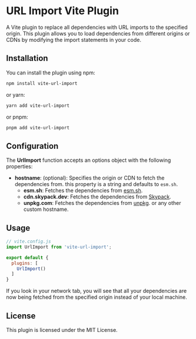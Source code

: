 # URL Import Vite Plugin
A Vite plugin to replace all dependencies with URL imports to the specified origin. This plugin allows you to load dependencies from different origins or CDNs by modifying the import statements in your code.

## Installation
You can install the plugin using npm:
```bash
npm install vite-url-import
```
or yarn:
```bash
yarn add vite-url-import
```
or pnpm:
```bash
pnpm add vite-url-import
```


## Configuration

The **UrlImport** function accepts an options object with the following properties:
- **hostname**:  (optional): Specifies the origin or CDN to fetch the dependencies from. this property is a string and defaults to `esm.sh`. 
    - **esm.sh**: Fetches the dependencies from [esm.sh](https://esm.sh/).
    - **cdn.skypack.dev**: Fetches the dependencies from [Skypack](https://www.skypack.dev/).
    - **unpkg.com**: Fetches the dependencies from [unpkg](https://unpkg.com/).
    or any other custom hostname.


## Usage
```js
// vite.config.js
import UrlImport from 'vite-url-import';

export default {
  plugins: [
    UrlImport()
  ]
}
```
If you look in your network tab, you will see that all your dependencies are now being fetched from the specified origin instead of your local machine.

## License
This plugin is licensed under the MIT License.
